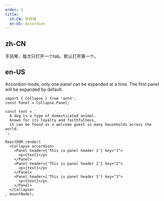 ```yaml
---
order: 1
title: 
  zh-CN: 手风琴
  en-US: Accordion
---
```


## zh-CN

手风琴，每次只打开一个tab。默认打开第一个。

## en-US

Accordion mode, only one panel can be expanded at a time. The first panel will be expanded by default.

````__react
import { Collapse } from 'antd';
const Panel = Collapse.Panel;

const text = `
  A dog is a type of domesticated animal.
  Known for its loyalty and faithfulness,
  it can be found as a welcome guest in many households across the world.
`;

ReactDOM.render(
  <Collapse accordion>
    <Panel header={'This is panel header 1'} key="1">
      <p>{text}</p>
    </Panel>
    <Panel header={'This is panel header 2'} key="2">
      <p>{text}</p>
    </Panel>
    <Panel header={'This is panel header 3'} key="3">
      <p>{text}</p>
    </Panel>
  </Collapse>
, mountNode);
````
